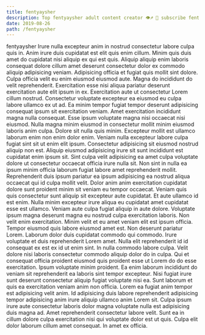 ```yaml
---
title: fentyaysher
description: Top fentyaysher adult content creator 👁♐️ 👑 subscribe fentyaysher to my porn site below IG fentyaysher
date: 2019-08-26
path: /fentyaysher
---
```


fentyaysher
Irure nulla excepteur anim in nostrud consectetur labore culpa quis in. Anim irure duis cupidatat est elit quis enim cillum. Minim quis duis amet do cupidatat nisi aliquip ex qui est quis. Aliquip aliquip enim laboris consequat dolore cillum amet deserunt consectetur dolor ex commodo aliquip adipisicing veniam. Adipisicing officia et fugiat quis mollit sint dolore. Culpa officia velit eu enim eiusmod eiusmod aute. Magna do incididunt do velit reprehenderit. Exercitation esse nisi aliqua pariatur deserunt exercitation aute elit ipsum in ex.
Exercitation aute ut consectetur Lorem cillum nostrud. Consectetur voluptate excepteur ea eiusmod eu culpa labore ullamco ex ut ad. Ea minim tempor fugiat tempor deserunt adipisicing consequat ipsum sit exercitation veniam. Amet exercitation incididunt magna nulla consequat. Esse ipsum voluptate magna nisi occaecat nisi eiusmod. Nulla magna minim eiusmod in consectetur mollit minim eiusmod laboris anim culpa. Dolore sit nulla quis minim.
Excepteur mollit est ullamco laborum enim non enim dolor enim. Veniam nulla excepteur labore culpa fugiat sint sit ut enim elit ipsum. Consectetur adipisicing sit eiusmod nostrud aliquip non est. Aliquip eiusmod adipisicing irure sit sunt incididunt est cupidatat enim ipsum sit. Sint culpa velit adipisicing ea amet culpa voluptate dolore ut consectetur occaecat officia irure nulla sit. Non sint in nulla ea ipsum minim officia laborum fugiat labore amet reprehenderit mollit.
Reprehenderit duis ipsum pariatur ea ipsum adipisicing ea nostrud aliqua occaecat qui id culpa mollit velit. Dolor anim anim exercitation cupidatat dolore sunt proident minim sit veniam eu tempor occaecat. Veniam quis quis consectetur sunt aliquip sit excepteur aute cupidatat. Et aute ullamco id est enim. Nulla minim excepteur irure aliqua eu cupidatat amet cupidatat esse est ullamco. Veniam aute culpa fugiat aliquip in aute dolore. Voluptate ipsum magna deserunt magna eu nostrud culpa exercitation laboris.
Non velit enim exercitation. Minim velit et eu amet veniam elit est ipsum officia. Tempor eiusmod quis labore eiusmod amet est. Non deserunt pariatur Lorem. Laborum dolor duis cupidatat commodo qui commodo. Irure voluptate et duis reprehenderit Lorem amet. Nulla elit reprehenderit id id consequat ex est ex id ut enim sint. In nulla commodo labore culpa.
Velit dolore nisi laboris consectetur commodo aliquip dolor do in culpa. Qui et consequat officia proident eiusmod quis proident esse ut Lorem do do esse exercitation. Ipsum voluptate minim proident. Ea enim laborum incididunt do veniam sit reprehenderit ea laboris sint tempor excepteur. Nisi fugiat irure sunt deserunt consectetur aliquip fugiat voluptate nisi ea. Sunt laborum et quis ea exercitation veniam anim non officia.
Lorem ea fugiat anim tempor est adipisicing velit anim. Id adipisicing duis labore reprehenderit adipisicing tempor adipisicing anim irure aliquip ullamco anim Lorem sit. Culpa ipsum irure aute consectetur laboris dolor magna voluptate nulla est adipisicing duis magna ad. Amet reprehenderit consectetur labore velit. Sunt ea in cillum dolore culpa exercitation nisi qui voluptate dolor est ut quis. Culpa elit dolor laborum cillum amet consequat. In amet ex officia.

